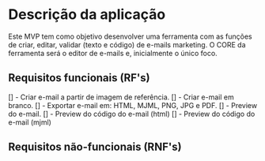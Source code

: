 # Descrição da aplicação 
Este MVP tem como objetivo desenvolver uma ferramenta com as funções de criar, editar, validar (texto e código) de e-mails marketing. O CORE da ferramenta será o editor de e-mails e, inicialmente o único foco. 

## Requisitos funcionais (RF's)
[] - Criar e-mail a partir de imagem de referência. 
[] - Criar e-mail em branco.
[] - Exportar e-mail em: HTML, MJML, PNG, JPG e PDF. 
[] - Preview do e-mail. 
[] - Preview do código do e-mail (html)
[] - Preview do código do e-mail (mjml)

## Requisitos não-funcionais (RNF's)
  